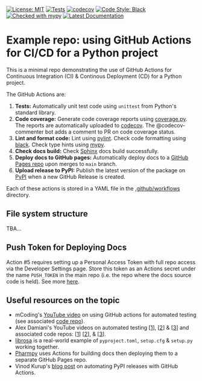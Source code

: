 [![License: MIT](https://img.shields.io/badge/license-MIT-blue)](https://github.com/alexmalins/github-actions-cicd-example/blob/main/LICENSE)
[![Tests](https://github.com/alexmalins/github-actions-cicd-example/actions/workflows/1_tests.yml/badge.svg)](https://github.com/alexmalins/github-actions-cicd-example/actions/workflows/1_tests.yml)
[![codecov](https://codecov.io/gh/alexmalins/github-actions-cicd-example/branch/main/graph/badge.svg?token=EXFQHNBA9Z)](https://codecov.io/gh/alexmalins/github-actions-cicd-example)
[![Code Style: Black](https://img.shields.io/badge/code%20style-black-000000.svg)](https://github.com/alexmalins/github-actions-cicd-example/actions/workflows/3_linting.yml)
[![Checked with mypy](https://img.shields.io/badge/mypy-checked-blue)](https://github.com/alexmalins/github-actions-cicd-example/actions/workflows/3_linting.yml)
[![Latest Documentation](https://img.shields.io/badge/docs-latest-brightgreen)](https://alexmalins.github.io/github-actions-cicd-example)

# Example repo: using GitHub Actions for CI/CD for a Python project

This is a minimal repo demonstrating the use of GitHub Actions for Continuous
Integration (CI) & Continous Deployment (CD) for a Python project.

The GitHub Actions are:

1. **Tests:** Automatically unit test code using `unittest` from Python's
   standard library.
2. **Code coverage:** Generate code coverage reports using
   [coverage.py](https://github.com/nedbat/coveragepy). The reports are
   automatically uploaded to [codecov](https://about.codecov.io/). The
   @codecov-commenter bot adds a comment to PR on code coverage status.
3. **Lint and format code:** Lint using [pylint](https://www.pylint.org/). Check code formatting using
   [black](https://github.com/psf/black). Check type hints using
   [mypy](http://mypy-lang.org/).
4. **Check docs build:** Check [Sphinx](https://www.sphinx-doc.org) docs build successfully.
5. **Deploy docs to GitHub pages:** Automatically deploy docs to a
   [GitHub Pages repo](https://github.com/alexmalins/alexmalins.github.io) upon
   merges to `main` branch.
6. **Upload release to PyPI:** Publish the latest version of the package on
   [PyPI](https://pypi.org/) when a new GitHub Release is created.

Each of these actions is stored in a YAML file in the
[.github/workflows](https://github.com/alexmalins/github-actions-cicd-example/tree/main/.github/workflows)
directory.

## File system structure

TBA...

## Push Token for Deploying Docs

Action #5 requires setting up a Personal Access Token with full repo access via
the Developer Settings page. Store this token as an Actions secret under the
name `PUSH_TOKEN` in the main repo (i.e. the repo where the docs source code is
held). See more [here](https://stackoverflow.com/questions/65997950/how-let-github-actions-workflow-push-generated-documentation-to-other-repository).

## Useful resources on the topic

- mCoding's [YouTube video](https://www.youtube.com/watch?v=DhUpxWjOhME) on
  using GitHub actions for automated testing (see associated
  [code repo](https://github.com/mCodingLLC/SlapThatLikeButton-TestingStarterProject)).
- Alex Damiani's YouTube videos on automated testing
  [[1](https://www.youtube.com/watch?v=oi94qEvi9Qo)],
  [[2](https://www.youtube.com/watch?v=rY-igT2N8zU)] &
  [[3](https://www.youtube.com/watch?v=OOZtW3iF0is)] and associated code repos:
  [[1](https://github.com/alexanderdamiani/test_repo_pylinter_v1)]
  [[2](https://github.com/alexanderdamiani/test_repo_pylinter_v2)], &
  [[3](https://github.com/alexanderdamiani/pytester_test_repo)].
- [librosa](https://github.com/librosa/librosa) is a real-world example of
  `pyproject.toml`, `setup.cfg` & `setup.py` working together.
- [Pharmpy](https://github.com/pharmpy/pharmpy) uses Actions for building docs
  then deploying them to a separate GitHub Pages repo.
- Vinod Kurup's
  [blog post](https://www.caktusgroup.com/blog/2021/02/11/automating-pypi-releases/)
  on automating PyPI releases with GitHub Actions.
